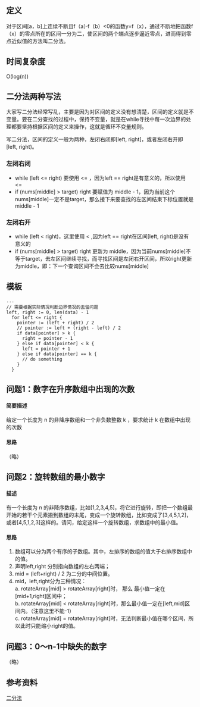 ## 定义
对于区间[a，b]上连续不断且f（a）·f（b）<0的函数y=f（x），通过不断地把函数f（x）的零点所在的区间一分为二，使区间的两个端点逐步逼近零点，进而得到零点近似值的方法叫二分法。

## 时间复杂度
O(log(n))

## 二分法两种写法
大家写二分法经常写乱，主要是因为对区间的定义没有想清楚，区间的定义就是不变量。要在二分查找的过程中，保持不变量，就是在while寻找中每一次边界的处理都要坚持根据区间的定义来操作，这就是循环不变量规则。

写二分法，区间的定义一般为两种，左闭右闭即[left, right]，或者左闭右开即[left, right)。
### 左闭右闭
- while (left <= right) 要使用 <= ，因为left == right是有意义的，所以使用 <=
- if (nums[middle] > target) right 要赋值为 middle - 1，因为当前这个nums[middle]一定不是target，那么接下来要查找的左区间结束下标位置就是 middle - 1

### 左闭右开
- while (left < right)，这里使用 < ,因为left == right在区间[left, right)是没有意义的
- if (nums[middle] > target) right 更新为 middle，因为当前nums[middle]不等于target，去左区间继续寻找，而寻找区间是左闭右开区间，所以right更新为middle，即：下一个查询区间不会去比较nums[middle]

## 模板
```
...
// 需要根据实际情况判断边界情况的去留问题
left, right := 0, len(data) - 1
  for left <= right {
    pointer := (left + right) / 2
    // pointer := left + (right - left) / 2
    if data[pointer] > k {
      right = pointer - 1
    } else if data[pointer] < k {
      left = pointer + 1
    } else if data[pointer] == k {
      // do something
    }
  }
```

## 问题1：数字在升序数组中出现的次数
#### 简要描述
给定一个长度为 n 的非降序数组和一个非负数整数 k ，要求统计 k 在数组中出现的次数

#### 思路
（略）

## 问题2：旋转数组的最小数字 
#### 描述
有一个长度为 n 的非降序数组，比如[1,2,3,4,5]，将它进行旋转，即把一个数组最开始的若干个元素搬到数组的末尾，变成一个旋转数组，比如变成了[3,4,5,1,2]，或者[4,5,1,2,3]这样的。请问，给定这样一个旋转数组，求数组中的最小值。

#### 思路
1. 数组可以分为两个有序的子数组。其中，左排序的数组的值大于右排序数组中的值。
2. 声明left,right 分别指向数组的左右两端；
3. mid = (left+right) / 2 为二分的中间位置。
4. mid，left,right分为三种情况：<br>
    a. rotateArray[mid] > rotateArray[right]时， 那么 最小值一定在 [mid+1,right]区间中；<br>
    b. rotateArray[mid] < rotateArray[right]时，那么最小值一定在[left,mid]区间内。（注意这里不能-1）<br>
    c. rotateArray[mid] = rotateArray[right]时，无法判断最小值在哪个区间，所以此时只能缩小right的值。


## 问题3：0～n-1中缺失的数字
（略）

## 参考资料
[二分法](https://programmercarl.com/0704.%E4%BA%8C%E5%88%86%E6%9F%A5%E6%89%BE.html)